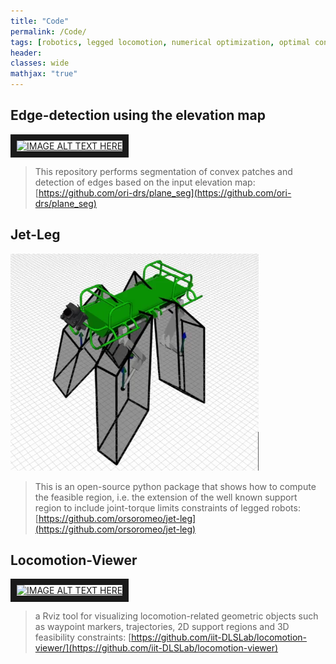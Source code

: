 ```yaml
---
title: "Code"
permalink: /Code/
tags: [robotics, legged locomotion, numerical optimization, optimal control, computer graphics]
header:
classes: wide
mathjax: "true"
---
```


## Edge-detection using the elevation map
<a href="https://youtu.be/YYs4lJ9t-Xo
" target="_blank"><img src="https://i.ytimg.com/vi/YYs4lJ9t-Xo/maxresdefault.jpg"
alt="IMAGE ALT TEXT HERE" width="380" height="250" border="10" /></a>
>  This repository performs segmentation of convex patches and detection of edges based on the input elevation map: [https://github.com/ori-drs/plane_seg](https://github.com/ori-drs/plane_seg)

## Jet-Leg
![Jetleg Image](https://github.com/orsoromeo/jet-leg/blob/master/figs/force_polygons.png)
>  This is an open-source python package that shows how to compute the feasible region, i.e. the extension of the well known support region to include joint-torque limits constraints of legged robots: [https://github.com/orsoromeo/jet-leg](https://github.com/orsoromeo/jet-leg)

## Locomotion-Viewer
<a href="https://youtu.be/YYs4lJ9t-Xo
" target="_blank"><img src="https://i.ytimg.com/vi/YYs4lJ9t-Xo/maxresdefault.jpg"
alt="IMAGE ALT TEXT HERE" width="380" height="250" border="10" /></a>
>  a Rviz tool for visualizing locomotion-related geometric objects such as waypoint markers, trajectories, 2D support regions and 3D feasibility constraints: [https://github.com/iit-DLSLab/locomotion-viewer/](https://github.com/iit-DLSLab/locomotion-viewer)


